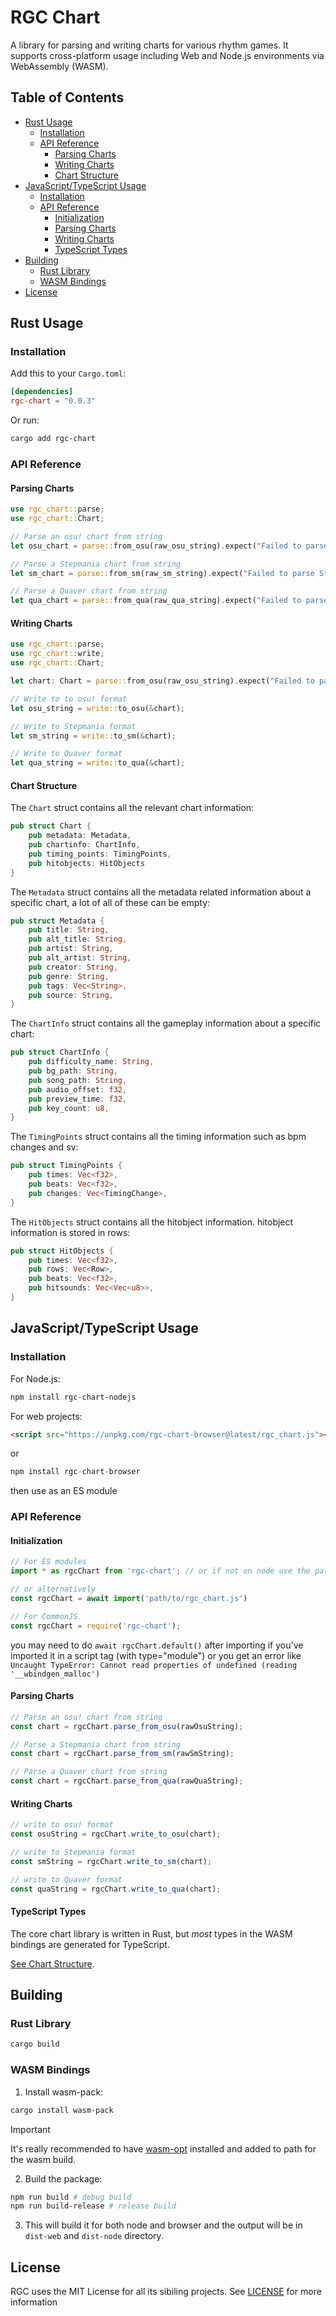 # RGC Chart
A library for parsing and writing charts for various rhythm games. It supports cross-platform usage including Web and Node.js environments via WebAssembly (WASM).

## Table of Contents

- [Rust Usage](#rust-usage)
    - [Installation](#installation)
    - [API Reference](#api-reference)
        - [Parsing Charts](#parsing-charts)
        - [Writing Charts](#writing-charts)
        - [Chart Structure](#chart-structure)
- [JavaScript/TypeScript Usage](#javascripttypescript-usage)
    - [Installation](#installation-1)
    - [API Reference](#api-reference-1)
        - [Initialization](#initialization)
        - [Parsing Charts](#parsing-charts-1)
        - [Writing Charts](#writing-charts-1)
        - [TypeScript Types](#typescript-types)
- [Building](#building)
    - [Rust Library](#rust-library)
    - [WASM Bindings](#wasm-bindings)
- [License](#license)

## Rust Usage

### Installation
Add this to your `Cargo.toml`:
```toml
[dependencies]
rgc-chart = "0.0.3"
```

Or run:
```sh
cargo add rgc-chart
```

### API Reference

#### Parsing Charts
```rust
use rgc_chart::parse;
use rgc_chart::Chart;

// Parse an osu! chart from string
let osu_chart = parse::from_osu(raw_osu_string).expect("Failed to parse osu! chart");

// Parse a Stepmania chart from string
let sm_chart = parse::from_sm(raw_sm_string).expect("Failed to parse Stepmania chart");

// Parse a Quaver chart from string
let qua_chart = parse::from_qua(raw_qua_string).expect("Failed to parse Quaver chart");
```

#### Writing Charts
```rust
use rgc_chart::parse;
use rgc_chart::write;
use rgc_chart::Chart;

let chart: Chart = parse::from_osu(raw_osu_string).expect("Failed to parse osu! chart");

// Write to to osu! format
let osu_string = write::to_osu(&chart);

// Write to Stepmania format
let sm_string = write::to_sm(&chart);

// Write to Quaver format
let qua_string = write::to_qua(&chart);
```

#### Chart Structure
The `Chart` struct contains all the relevant chart information:
```rust
pub struct Chart {
    pub metadata: Metadata,
    pub chartinfo: ChartInfo,
    pub timing_points: TimingPoints,
    pub hitobjects: HitObjects
}
```
The `Metadata` struct contains all the metadata related information about a specific chart, a lot of all of these can be empty:
```rust
pub struct Metadata {
    pub title: String,
    pub alt_title: String,
    pub artist: String,
    pub alt_artist: String,
    pub creator: String,
    pub genre: String,
    pub tags: Vec<String>,
    pub source: String,
}
```
The `ChartInfo` struct contains all the gameplay information about a specific chart:
```rust
pub struct ChartInfo {
    pub difficulty_name: String,
    pub bg_path: String,
    pub song_path: String,
    pub audio_offset: f32,
    pub preview_time: f32,
    pub key_count: u8,
}
```
The `TimingPoints` struct contains all the timing information such as bpm changes and sv:
```rust
pub struct TimingPoints {
    pub times: Vec<f32>,
    pub beats: Vec<f32>,
    pub changes: Vec<TimingChange>,
}
```
The `HitObjects` struct contains all the hitobject information.
hitobject information is stored in rows:
```rust
pub struct HitObjects {
    pub times: Vec<f32>,
    pub rows: Vec<Row>,
    pub beats: Vec<f32>,
    pub hitsounds: Vec<Vec<u8>>,
}
````

## JavaScript/TypeScript Usage

### Installation
For Node.js:
```sh
npm install rgc-chart-nodejs
```

For web projects:
```html
<script src="https://unpkg.com/rgc-chart-browser@latest/rgc_chart.js"></script>
```
or
```javascript
npm install rgc-chart-browser
```
then use as an ES module

### API Reference

#### Initialization
```javascript
// For ES modules
import * as rgcChart from 'rgc-chart'; // or if not on node use the path to rgc_chart.js

// or alternatively
const rgcChart = await import('path/to/rgc_chart.js')

// For CommonJS
const rgcChart = require('rgc-chart');
```

you may need to do ``await rgcChart.default()`` after importing if you've imported it in a script tag (with type="module") or you get an error like ``Uncaught TypeError: Cannot read properties of undefined (reading '__wbindgen_malloc')``

#### Parsing Charts
```javascript
// Parse an osu! chart from string
const chart = rgcChart.parse_from_osu(rawOsuString);

// Parse a Stepmania chart from string
const chart = rgcChart.parse_from_sm(rawSmString);

// Parse a Quaver chart from string
const chart = rgcChart.parse_from_qua(rawQuaString);
```

#### Writing Charts
```javascript
// write to osu! format
const osuString = rgcChart.write_to_osu(chart);

// write to Stepmania format
const smString = rgcChart.write_to_sm(chart);

// write to Quaver format
const quaString = rgcChart.write_to_qua(chart);
```

#### TypeScript Types
The core chart library is written in Rust, but *most* types in the WASM bindings are generated for TypeScript.

[See Chart Structure](#chart-structure).
## Building

### Rust Library
```sh
cargo build
```

### WASM Bindings
1. Install wasm-pack:
```sh
cargo install wasm-pack
```
> [!IMPORTANT]  
> It's really recommended to have [wasm-opt](https://github.com/WebAssembly/binaryen) installed and added to path for the wasm build.

2. Build the package:
```sh
npm run build # debug build
npm run build-release # release build
```

3. This will build it for both node and browser and the output will be in `dist-web` and `dist-node` directory.

## License
RGC uses the MIT License for all its sibiling projects.
See [LICENSE](https://github.com/menvae/RGC-Chart/blob/master/LICENSE) for more information

